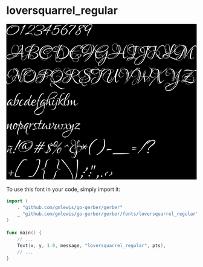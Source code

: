 # loversquarrel_regular

![loversquarrel_regular](loversquarrel_regular.png)

To use this font in your code, simply import it:

```go
import (
	. "github.com/gmlewis/go-gerber/gerber"
	_ "github.com/gmlewis/go-gerber/gerber/fonts/loversquarrel_regular"
)

func main() {
	// ...
	Text(x, y, 1.0, message, "loversquarrel_regular", pts),
	// ...
}
```
